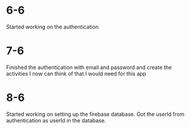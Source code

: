 # 6-6
Started working on the authentication

# 7-6
Finished the authentication with email and password and create the activities I now can think of that I would need for this app

# 8-6
Started working on setting up the firebase database. Got the userId from authentication as userId in the database.
